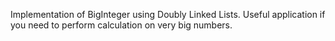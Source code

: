 Implementation of BigInteger using Doubly Linked Lists.
Useful application if you need to perform calculation on very big
numbers.